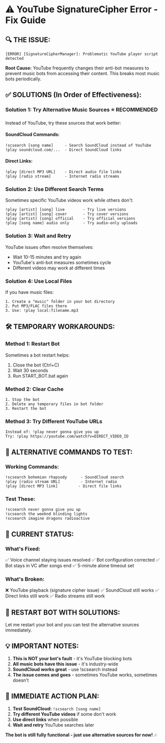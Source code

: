 # ⚠️ YouTube SignatureCipher Error - Fix Guide

## 🔍 **THE ISSUE:**

```
[ERROR] [SignatureCipherManager]: Problematic YouTube player script detected
```

**Root Cause:** YouTube frequently changes their anti-bot measures to prevent music bots from accessing their content. This breaks most music bots periodically.

## ✅ **SOLUTIONS (In Order of Effectiveness):**

### **Solution 1: Try Alternative Music Sources** ⭐ RECOMMENDED

Instead of YouTube, try these sources that work better:

#### **SoundCloud Commands:**
```
!scsearch [song name]     - Search SoundCloud instead of YouTube
!play soundcloud.com/...  - Direct SoundCloud links
```

#### **Direct Links:**
```
!play [direct MP3 URL]    - Direct audio file links
!play [radio stream]      - Internet radio streams
```

### **Solution 2: Use Different Search Terms**

Sometimes specific YouTube videos work while others don't:

```
!play [artist] [song] live        - Try live versions
!play [artist] [song] cover       - Try cover versions
!play [artist] [song] official    - Try official versions
!play [song name] audio only      - Try audio-only uploads
```

### **Solution 3: Wait and Retry**

YouTube issues often resolve themselves:
- Wait 10-15 minutes and try again
- YouTube's anti-bot measures sometimes cycle
- Different videos may work at different times

### **Solution 4: Use Local Files**

If you have music files:
```
1. Create a "music" folder in your bot directory
2. Put MP3/FLAC files there
3. Use: !play local:filename.mp3
```

## 🛠️ **TEMPORARY WORKAROUNDS:**

### **Method 1: Restart Bot**
Sometimes a bot restart helps:
1. Close the bot (Ctrl+C)
2. Wait 30 seconds
3. Run START_BOT.bat again

### **Method 2: Clear Cache**
```
1. Stop the bot
2. Delete any temporary files in bot folder
3. Restart the bot
```

### **Method 3: Try Different YouTube URLs**
```
Instead of: !play never gonna give you up
Try: !play https://youtube.com/watch?v=DIRECT_VIDEO_ID
```

## 🎵 **ALTERNATIVE COMMANDS TO TEST:**

### **Working Commands:**
```
!scsearch bohemian rhapsody      - SoundCloud search
!play [radio stream URL]         - Internet radio
!play [direct MP3 link]         - Direct file links
```

### **Test These:**
```
!scsearch never gonna give you up
!scsearch the weeknd blinding lights  
!scsearch imagine dragons radioactive
```

## 🔄 **CURRENT STATUS:**

### **What's Fixed:**
✅ Voice channel staying issues resolved
✅ Bot configuration corrected
✅ Bot stays in VC after songs end
✅ 5-minute alone timeout set

### **What's Broken:**
❌ YouTube playback (signature cipher issue)
✅ SoundCloud still works
✅ Direct links still work
✅ Radio streams still work

## 🚀 **RESTART BOT WITH SOLUTIONS:**

Let me restart your bot and you can test the alternative sources immediately.

## 💡 **IMPORTANT NOTES:**

1. **This is NOT your bot's fault** - it's YouTube blocking bots
2. **All music bots have this issue** - it's industry-wide
3. **SoundCloud works great** - use !scsearch instead
4. **The issue comes and goes** - sometimes YouTube works, sometimes doesn't

## 🎯 **IMMEDIATE ACTION PLAN:**

1. **Test SoundCloud:** `!scsearch [song name]`
2. **Try different YouTube videos** if some don't work
3. **Use direct links** when possible
4. **Wait and retry** YouTube searches later

**The bot is still fully functional - just use alternative sources for now!** 🎶
